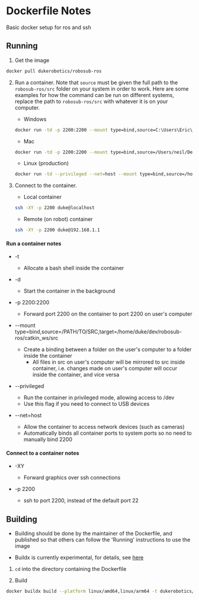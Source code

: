 # Dockerfile Notes

Basic docker setup for ros and ssh

## Running

1. Get the image
```bash
docker pull dukerobotics/robosub-ros
```

2. Run a container. Note that `source` must be given the full path to the `robosub-ros/src` folder on your system in order to work. Here are some examples for how the command can be run on different systems, replace the path to `robosub-ros/src` with whatever it is on your computer.
    * Windows
    ```bash
    docker run -td -p 2200:2200 --mount type=bind,source=C:\Users\Eric\Documents\Robotics\CS,target=/home/duke/dev/robosub-ros/src  dukerobotics/robosub-ros
    ```

    * Mac
    ```bash
    docker run -td -p 2200:2200 --mount type=bind,source=/Users/neil/Desktop/Code/robosub-ros/src,target=/home/duke/dev/robosub-ros/catkin_ws/src  dukerobotics/robosub-ros
    ```

    * Linux (production)
    ```bash
    docker run -td --privileged --net=host --mount type=bind,source=/home/robot/robosub-ros/src,target=/home/duke/dev/robosub-ros/catkin_ws/src  dukerobotics/robosub-ros
    ```

3. Connect to the container. 
    * Local container
    ```bash
    ssh -XY -p 2200 duke@localhost
    ```
    * Remote (on robot) container 
    ```bash
    ssh -XY -p 2200 duke@192.168.1.1
    ```

#### Run a container notes
* -t
  * Allocate a bash shell inside the container

* -d
  * Start the container in the background

* -p 2200:2200
  * Forward port 2200 on the container to port 2200 on user's computer

* --mount type=bind,source=/PATH/TO/SRC,target=/home/duke/dev/robosub-ros/catkin_ws/src
  * Create a binding between a folder on the user's computer to a folder inside the container
    * All files in src on user's computer will be mirrored to src inside container, i.e. changes made on user's computer will occur inside the container, and vice versa

* --privileged
  * Run the container in privileged mode, allowing access to /dev
  * Use this flag if you need to connect to USB devices

* --net=host
    * Allow the container to access network devices (such as cameras)
    * Automatically binds all container ports to system ports so no need to manually bind 2200


#### Connect to a container notes
* -XY
  * Forward graphics over ssh connections

* -p 2200
  * ssh to port 2200, instead of the default port 22
  
## Building

- Building should be done by the maintainer of the Dockerfile, and published so that others can follow the 'Running' instructions to use the image

- Buildx is currently experimental, for details, see [here](https://docs.docker.com/buildx/working-with-buildx/)

1. ```cd``` into the directory containing the Dockerfile

2. Build
```bash
docker buildx build --platform linux/amd64,linux/arm64 -t dukerobotics/robosub-ros:experimental --push .
```


